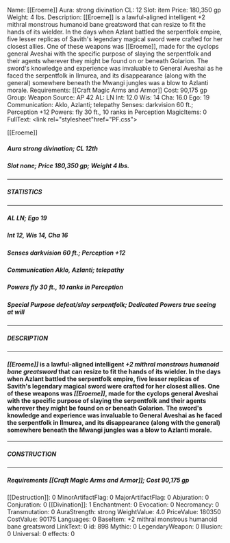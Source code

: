 Name: [[Eroeme]]
Aura: strong divination
CL: 12
Slot: item
Price: 180,350 gp
Weight: 4 lbs.
Description: [[Eroeme]] is a lawful-aligned intelligent +2 mithral monstrous humanoid bane greatsword that can resize to fit the hands of its wielder. In the days when Azlant battled the serpentfolk empire, five lesser replicas of Savith's legendary magical sword were crafted for her closest allies. One of these weapons was [[Eroeme]], made for the cyclops general Aveshai with the specific purpose of slaying the serpentfolk and their agents wherever they might be found on or beneath Golarion. The sword's knowledge and experience was invaluable to General Aveshai as he faced the serpentfolk in Ilmurea, and its disappearance (along with the general) somewhere beneath the Mwangi jungles was a blow to Azlanti morale.
Requirements: [[Craft Magic Arms and Armor]]
Cost: 90,175 gp
Group: Weapon
Source: AP 42
AL: LN
Int: 12.0
Wis: 14
Cha: 16.0
Ego: 19
Communication: Aklo, Azlanti; telepathy
Senses: darkvision 60 ft.; Perception +12
Powers: fly 30 ft., 10 ranks in Perception
MagicItems: 0
FullText: <link rel="stylesheet"href="PF.css"><div class="heading"><p class="alignleft">[[Eroeme]]</p><div style="clear: both;"></div></div><div><h5><b>Aura </b>strong divination; <b>CL </b>12th</h5><h5><b>Slot </b>none; <b>Price </b>180,350 gp; <b>Weight </b>4 lbs.</h5></div><hr/><div><h5><b>STATISTICS</b></h5></div><hr/><div><h5><b>AL </b>LN; <b>Ego </b>19</h5><h5><b>Int </b>12, <b>Wis </b>14, <b>Cha </b>16</h5><h5><b>Senses </b>darkvision 60 ft.; Perception +12</h5><h5><b>Communication </b>Aklo, Azlanti; telepathy</h5><h5><b>Powers </b>fly 30 ft., 10 ranks in Perception</h5><h5><b>Special Purpose </b>defeat/slay serpentfolk; <b>Dedicated Powers </b>true seeing at will</h5></div><hr/><div><h5><b>DESCRIPTION</b></h5></div><hr/><div><h4><p><i>[[Eroeme]]</i> is a lawful-aligned intelligent <i>+2 mithral monstrous humanoid bane greatsword</i> that can resize to fit the hands of its wielder. In the days when Azlant battled the serpentfolk empire, five lesser replicas of Savith's legendary magical sword were crafted for her closest allies. One of these weapons was <i>[[Eroeme]]</i>, made for the cyclops general Aveshai with the specific purpose of slaying the serpentfolk and their agents wherever they might be found on or beneath Golarion. The sword's knowledge and experience was invaluable to General Aveshai as he faced the serpentfolk in Ilmurea, and its disappearance (along with the general) somewhere beneath the Mwangi jungles was a blow to Azlanti morale.</p></h4></div><hr/><div><h5><b>CONSTRUCTION</b></h5></div><hr/><div><h5><b>Requirements </b>[[Craft Magic Arms and Armor]]; <b>Cost </b>90,175 gp</h5></div>
[[Destruction]]: 0
MinorArtifactFlag: 0
MajorArtifactFlag: 0
Abjuration: 0
Conjuration: 0
[[Divination]]: 1
Enchantment: 0
Evocation: 0
Necromancy: 0
Transmutation: 0
AuraStrength: strong
WeightValue: 4.0
PriceValue: 180350
CostValue: 90175
Languages: 0
BaseItem: +2 mithral monstrous humanoid bane greatsword
LinkText: 0
id: 898
Mythic: 0
LegendaryWeapon: 0
Illusion: 0
Universal: 0
effects: 0
